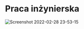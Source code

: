 # Praca inżynierska

![Screenshot 2022-02-28 23-53-15](https://user-images.githubusercontent.com/69324884/156071852-d76ba931-058d-4996-9333-b6a313f7421b.jpg)
